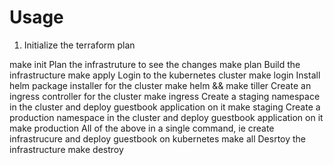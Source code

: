 # Usage
1. Initialize the terraform plan

make init
Plan the infrastruture to see the changes
make plan
Build the infrastructure
make apply
Login to the kubernetes cluster
make login
Install helm package installer for the cluster
make helm && make tiller
Create an ingress controller for the cluster
make ingress
Create a staging namespace in the cluster and deploy guestbook application on it
make staging
Create a production namespace in the cluster and deploy guestbook application on it
make production
All of the above in a single command, ie create infrastrucure and deploy guestbook on kubernetes
make all
Desrtoy the infrastructure
make destroy
